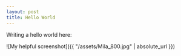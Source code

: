 ```yaml
---
layout: post
title: Hello World
---
```


Writing a hello world here:



![My helpful screenshot]({{ "/assets/Mila_800.jpg" | absolute_url }})

